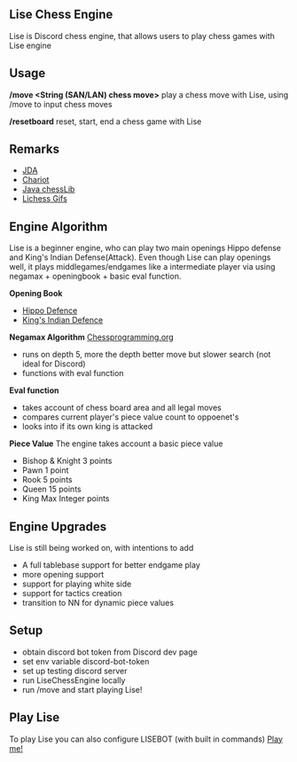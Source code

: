 ## Lise Chess Engine

Lise is Discord chess engine, that allows users to play
chess games with Lise engine

## Usage

**/move <String (SAN/LAN) chess move>**
play a chess move with Lise, using /move to input chess moves


**/resetboard**
reset, start, end a chess game with Lise

## Remarks
- [JDA](https://github.com/DV8FromTheWorld/JDA)
- [Chariot](https://github.com/tors42/chariot)
- [Java chessLib](https://github.com/bhlangonijr/chesslib) 
- [Lichess Gifs](https://github.com/lichess-org/lila-gif)

## Engine Algorithm

Lise is a beginner engine, who can play two main openings
Hippo defense and King's Indian Defense(Attack). Even though Lise can
play openings well, it plays middlegames/endgames like a intermediate 
player via using negamax + openingbook + basic eval function.

**Opening Book**

- [Hippo Defence](https://en.wikipedia.org/wiki/Hippopotamus_Defence)
- [King's Indian Defence](https://en.wikipedia.org/wiki/King%27s_Indian_Defence)

**Negamax Algorithm**
[Chessprogramming.org](https://www.chessprogramming.org/Negamax)

- runs on depth 5, more the depth better move but slower search (not ideal for Discord)
- functions with eval function 

**Eval function**

- takes account of chess board area and all legal moves
- compares current player's piece value count to oppoenet's
- looks into if its own king is attacked

**Piece Value**
The engine takes account a basic piece value 

- Bishop & Knight 3 points
- Pawn 1 point
- Rook 5 points
- Queen 15 points
- King Max Integer points

## Engine Upgrades

Lise is still being worked on, with intentions to add

- A full tablebase support for better endgame play
- more opening support
- support for playing white side
- support for tactics creation
- transition to NN for dynamic piece values

## Setup

- obtain discord bot token from Discord dev page
- set env variable discord-bot-token
- set up testing discord server
- run LiseChessEngine locally 
- run /move and start playing Lise!

## Play Lise
 To play Lise you can also configure LISEBOT (with built in commands)
[Play me!](https://top.gg/bot/930544707300393021)
